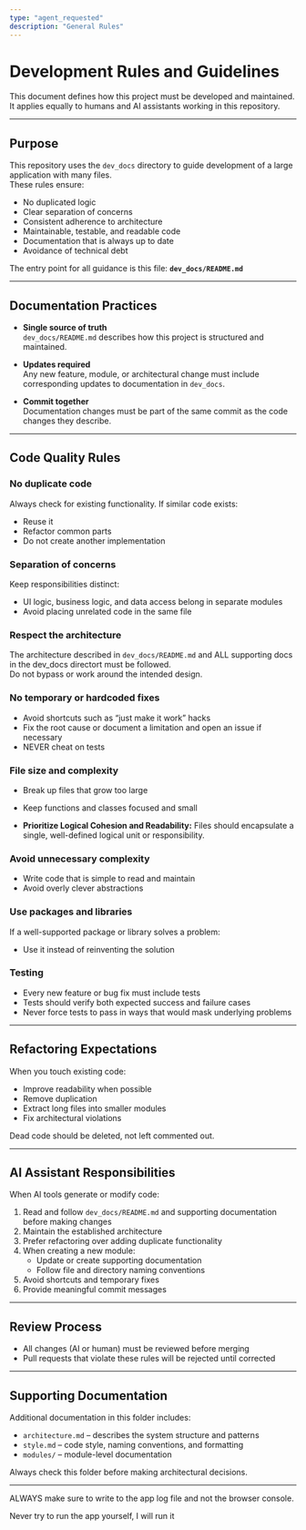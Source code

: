 ```yaml
---
type: "agent_requested"
description: "General Rules"
---
```

# Development Rules and Guidelines

This document defines how this project must be developed and maintained.  
It applies equally to humans and AI assistants working in this repository.

---

## Purpose

This repository uses the `dev_docs` directory to guide development of a large application with many files.  
These rules ensure:

- No duplicated logic
- Clear separation of concerns
- Consistent adherence to architecture
- Maintainable, testable, and readable code
- Documentation that is always up to date
- Avoidance of technical debt

The entry point for all guidance is this file: **`dev_docs/README.md`**

---

## Documentation Practices

- **Single source of truth**  
  `dev_docs/README.md` describes how this project is structured and maintained.  

- **Updates required**  
  Any new feature, module, or architectural change must include corresponding updates to documentation in `dev_docs`.  

- **Commit together**  
  Documentation changes must be part of the same commit as the code changes they describe.  

---

## Code Quality Rules

### No duplicate code
Always check for existing functionality. If similar code exists:
- Reuse it
- Refactor common parts
- Do not create another implementation

### Separation of concerns
Keep responsibilities distinct:
- UI logic, business logic, and data access belong in separate modules
- Avoid placing unrelated code in the same file

### Respect the architecture
The architecture described in `dev_docs/README.md` and ALL supporting docs in the dev_docs directort must be followed.  
Do not bypass or work around the intended design.

### No temporary or hardcoded fixes
- Avoid shortcuts such as “just make it work” hacks
- Fix the root cause or document a limitation and open an issue if necessary
- NEVER cheat on tests

### File size and complexity
- Break up files that grow too large
- Keep functions and classes focused and small

- **Prioritize Logical Cohesion and Readability:** Files should encapsulate a single, well-defined logical unit or responsibility.

### Avoid unnecessary complexity
- Write code that is simple to read and maintain
- Avoid overly clever abstractions

### Use packages and libraries
If a well-supported package or library solves a problem:
- Use it instead of reinventing the solution

### Testing
- Every new feature or bug fix must include tests
- Tests should verify both expected success and failure cases
- Never force tests to pass in ways that would mask underlying problems

---

## Refactoring Expectations

When you touch existing code:
- Improve readability when possible
- Remove duplication
- Extract long files into smaller modules
- Fix architectural violations

Dead code should be deleted, not left commented out.

---

## AI Assistant Responsibilities

When AI tools generate or modify code:

1. Read and follow `dev_docs/README.md` and supporting documentation before making changes
2. Maintain the established architecture
3. Prefer refactoring over adding duplicate functionality
4. When creating a new module:
   - Update or create supporting documentation
   - Follow file and directory naming conventions
5. Avoid shortcuts and temporary fixes
6. Provide meaningful commit messages

---

## Review Process

- All changes (AI or human) must be reviewed before merging
- Pull requests that violate these rules will be rejected until corrected

---

## Supporting Documentation

Additional documentation in this folder includes:
- `architecture.md` – describes the system structure and patterns
- `style.md` – code style, naming conventions, and formatting
- `modules/` – module-level documentation

Always check this folder before making architectural decisions.

---

ALWAYS make sure to write to the app log file and not the browser console.

Never try to run the app yourself, I will run it